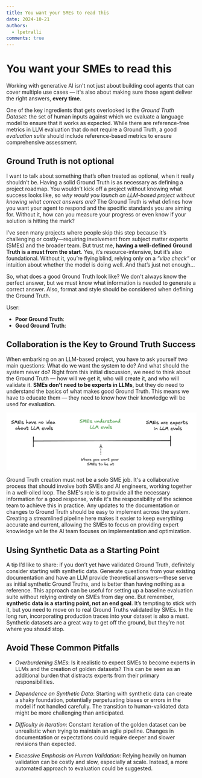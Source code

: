 ```yaml
---
title: You want your SMEs to read this
date: 2024-10-21
authors:
  - lpetralli
comments: true
---
```


# You want your SMEs to read this

Working with generative AI isn't not just about building cool agents that can cover multiple use cases — it's also about making sure those agent deliver the right answers, **every time**. 

One of the key ingredients that gets overlooked is the *Ground Truth Dataset*: the set of human inputs against which we evaluate a language model to ensure that it works as expected. While there are reference-free metrics in LLM evaluation that do not require a Ground Truth, a good *evaluation suite* should include reference-based metrics to ensure comprehensive assessment.

<!-- more -->

## Ground Truth is not optional

I want to talk about something that’s often treated as optional, when it really shouldn’t be. Having a solid Ground Truth is as necessary as defining a project roadmap. You wouldn’t kick off a project without knowing what success looks like, so *why would you launch an LLM-based project without knowing what correct answers are?* The Ground Truth is what defines how you want your agent to respond and the specific standards you are aiming for. Without it, how can you measure your progress or even know if your solution is hitting the mark?

I’ve seen many projects where people skip this step because it’s challenging or costly—requiring involvement from subject matter experts (SMEs) and the broader team. But trust me, **having a well-defined Ground Truth is a must from the start**. Yes, it’s resource-intensive, but it’s also foundational. Without it, you’re flying blind, relying only on a *“vibe check”* or intuition about whether the model is doing well. And that’s just not enough...

So, what does a good Ground Truth look like? We don't always know the perfect answer, but we must know what information is needed to generate a correct answer. Also, format and style should be considered when defining the Ground Truth.

User: 

- **Poor Ground Truth**: 
- **Good Ground Truth**: 

## Collaboration is the Key to Ground Truth Success

When embarking on an LLM-based project, you have to ask yourself two main questions: What do we want the system to do? And what should the system never do? Right from this initial discussion, we need to think about the Ground Truth — how will we get it, who will create it, and who will validate it. **SMEs don’t need to be experts in LLMs**, but they do need to understand the basics of what makes good Ground Truth. This means we have to educate them — they need to know how their knowledge will be used for evaluation.

![SMEs Scale](../../assets/SMEs-scale.png)

Ground Truth creation must not be a solo SME job. It's a collaborative process that should involve both SMEs and AI engineers, working together in a well-oiled loop. The SME's role is to provide all the necessary information for a good response, while it's the responsibility of the science team to achieve this in practice. Any updates to the documentation or changes to Ground Truth should be easy to implement across the system. Creating a streamlined pipeline here makes it easier to keep everything accurate and current, allowing the SMEs to focus on providing expert knowledge while the AI team focuses on implementation and optimization.

## Using Synthetic Data as a Starting Point

A tip I’d like to share: if you don’t yet have validated Ground Truth, definitely consider starting with synthetic data. Generate questions from your existing documentation and have an LLM provide theoretical answers—these serve as initial synthetic Ground Truths, and is better than having nothing as a reference. This approach can be useful for setting up a baseline evaluation suite without relying entirely on SMEs from day one. But remember, **synthetic data is a starting point, not an end goal**. It’s tempting to stick with it, but you need to move on to real Ground Truths validated by SMEs. In the long run, incorporating production traces into your dataset is also a must. Synthetic datasets are a great way to get off the ground, but they’re not where you should stop.

## Avoid These Common Pitfalls

- *Overburdening SMEs*: Is it realistic to expect SMEs to become experts in LLMs and the creation of golden datasets? This can be seen as an additional burden that distracts experts from their primary responsibilities.

- *Dependence on Synthetic Data*: Starting with synthetic data can create a shaky foundation, potentially perpetuating biases or errors in the model if not handled carefully. The transition to human-validated data might be more challenging than anticipated.

- *Difficulty in Iteration*: Constant iteration of the golden dataset can be unrealistic when trying to maintain an agile pipeline. Changes in documentation or expectations could require deeper and slower revisions than expected.

- *Excessive Emphasis on Human Validation*: Relying heavily on human validation can be costly and slow, especially at scale. Instead, a more automated approach to evaluation could be suggested.


